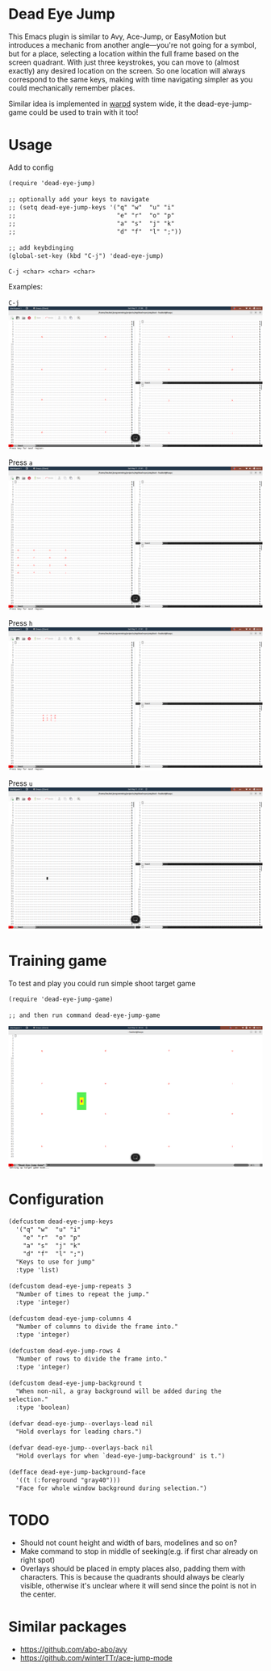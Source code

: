 # Dead Eye Jump

This Emacs plugin is similar to Avy, Ace-Jump, or EasyMotion but introduces a mechanic from another angle—you're not going for a symbol, but for a place, selecting a location within the full frame based on the screen quadrant.
With just three keystrokes, you can move to (almost exactly) any desired location on the screen.
So one location will always correspond to the same keys, making with time navigating simpler as you could mechanically remember places.

Similar idea is implemented in [warpd](https://github.com/rvaiya/warpd/) system wide, it the dead-eye-jump-game could be used to train with it too!

# Usage

Add to config
```eslisp
(require 'dead-eye-jump)

;; optionally add your keys to navigate
;; (setq dead-eye-jump-keys '("q" "w"  "u" "i"
;;                            "e" "r"  "o" "p"
;;                            "a" "s"  "j" "k"
;;                            "d" "f"  "l" ";"))

;; add keybdinging
(global-set-key (kbd "C-j") 'dead-eye-jump)
```

`C-j <char> <char> <char>`

Examples:

`C-j`
![1](./assets/1.png)

Press `a`
![2](./assets/2.png)

Press `h`
![3](./assets/3.png)

Press `u`
![4](./assets/4.png)

# Training game

To test and play you could run simple shoot target game

```eslisp
(require 'dead-eye-jump-game)

;; and then run command dead-eye-jump-game
```

![game](./assets/game.png)

# Configuration

```eslisp
(defcustom dead-eye-jump-keys
  '("q" "w"  "u" "i"
    "e" "r"  "o" "p"
    "a" "s"  "j" "k"
    "d" "f"  "l" ";")
  "Keys to use for jump"
  :type 'list)

(defcustom dead-eye-jump-repeats 3
  "Number of times to repeat the jump."
  :type 'integer)

(defcustom dead-eye-jump-columns 4
  "Number of columns to divide the frame into."
  :type 'integer)

(defcustom dead-eye-jump-rows 4
  "Number of rows to divide the frame into."
  :type 'integer)

(defcustom dead-eye-jump-background t
  "When non-nil, a gray background will be added during the selection."
  :type 'boolean)

(defvar dead-eye-jump--overlays-lead nil
  "Hold overlays for leading chars.")

(defvar dead-eye-jump--overlays-back nil
  "Hold overlays for when `dead-eye-jump-background' is t.")

(defface dead-eye-jump-background-face
  '((t (:foreground "gray40")))
  "Face for whole window background during selection.")
```

# TODO

* Should not count height and width of bars, modelines and so on?
* Make command to stop in middle of seeking(e.g. if first char already on right spot)
* Overlays should be placed in empty places also, padding them with characters. This is because the quadrants should always be clearly visible, otherwise it's unclear where it will send since the point is not in the center.

# Similar packages

* https://github.com/abo-abo/avy
* https://github.com/winterTTr/ace-jump-mode
